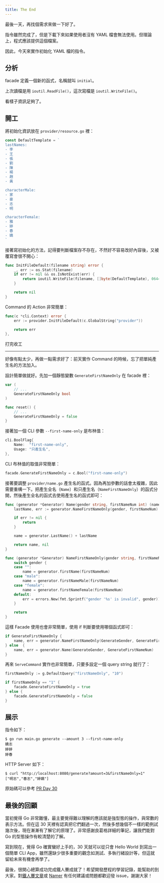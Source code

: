 ```yaml
---
title: The End
---
```


最後一天，再找個需求來做一下好了。

指令雖然完成了，但是下載下來如果使用者沒有 YAML 檔會無法使用。但理論上，程式應該提供這個檔案。

因此，今天來實作初始化 YAML 檔的指令。

## 分析

facade 定義一個新的函式，名稱就叫 `initial`。

上次讀檔是用 `ioutil.ReadFile()`，這次寫檔是 `ioutil.WriteFile()`。

看樣子資訊足夠了。

## 開工

將初始化資訊放在 `provider/resource.go` 裡：

```go
const DefaultTemplate = `
lastNames:
- 李
- 王
- 張
- 劉
- 陳
- 楊
- 趙
- 黃

characterMale:
- 家
- 豪
- 志
- 明

characterFemale:
- 雅
- 婷
- 春
- 嬌
`
```

接著寫初始化的方法，記得要判斷檔案存不存在，不然好不容易改好內容後，又被覆寫會很不開心：

```go
func InitFileDefault(filename string) error {
	_, err := os.Stat(filename)
	if err != nil && os.IsNotExist(err) {
		return ioutil.WriteFile(filename, []byte(DefaultTemplate), 0644)
	}

	return nil
}
```

Command 的 Action 非常簡單：

```go
func(c *cli.Context) error {
    err := provider.InitFileDefault(c.GlobalString("provider"))

    return err
},
```

打完收工

---

好像有點太少，再做一點需求好了：前天實作 Command 的時候，忘了把單純產生名的方法加入。

設計簡單做就好。先加一個靜態變數 `GenerateFirstNameOnly` 在 facade 裡：
        
```go
var (
    // ...
    GenerateFirstNameOnly bool
)

func reset() {
    // ...
    GenerateFirstNameOnly = false
}
```

接著加一個 CLI 參數 `--first-name-only` 是布林值：

```go
cli.BoolFlag{
    Name:  "first-name-only",
    Usage: "只產生名",
},
```

CLI 布林值的取值非常簡單：

```go
facade.GenerateFirstNameOnly = c.Bool("first-name-only")
```

接著要調整 `provider/name.go` 產生名的函式。因為再加參數的話會太複雜，因此需要重構一下。把產生全名（`Name`）和只產生名（`NameFirstNameOnly`）的函式分開，然後產生全名的函式去使用產生名的函式即可：

```go
func (generator *Generator) Name(gender string, firstNameNum int) (name string, err error) {
	lastName, err := generator.NameFirstNameOnly(gender, firstNameNum)

	if err != nil {
		return
	}

	name = generator.LastName() + lastName

	return name, nil
}

func (generator *Generator) NameFirstNameOnly(gender string, firstNameNum int) (name string, err error) {
	switch gender {
	case "":
		name = generator.firstName(firstNameNum)
	case "male":
		name = generator.firstNameMale(firstNameNum)
	case "female":
		name = generator.firstNameFemale(firstNameNum)
	default:
		err = errors.New(fmt.Sprintf("gender '%s' is invalid", gender))
	}

	return
}
```

這樣 Facade 使用也會非常簡單，使用 if 判斷要使用哪個函式即可：

```go
if GenerateFirstNameOnly {
    name, err = generator.NameFirstNameOnly(GenerateGender, GenerateFirstNameNum)
} else  {
    name, err = generator.Name(GenerateGender, GenerateFirstNameNum)
}
```

再來 `ServeCommand` 實作也非常簡單，只要多設定一個 query string 就行了：

```go
firstNameOnly := g.DefaultQuery("firstNameOnly", "10")

if firstNameOnly == "1" {
    facade.GenerateFirstNameOnly = true
} else {
    facade.GenerateFirstNameOnly = false
}
```

## 展示

指令如下：

```
$ go run main.go generate --amount 3 --first-name-only
嬌志
婷婷
婷春
```

HTTP Server 如下：

```
$ curl "http://localhost:8080/generate?amount=3&firstNameOnly=1"
["明志","春志","婷嬌"]
```

原始碼可以參考 [PR Day 30](https://github.com/MilesChou/namer/pull/15)

## 最後的回顧

當初覺得 Go 非常難懂，最主要覺得難以理解的應該就是強型態的操作，與常數的表示方法。但在這 30 天裡有認真把它們翻過一次，然後多想幾個不一樣的範例試幾次後，現在漸漸有了解它的原理了。非常感謝良葛格詳細的筆記，讓我們能對 Go 的型態操作有較清楚的了解。

寫到現在，覺得 Go 確實蠻好上手的，30 天就可以從只會 Hello World 到寫出一個簡單 CLI App，雖然還缺少很多重要的觀念如測試、多執行緒設計等，但這就留給未來有機會再學了。

最後，很開心總算成功完成鐵人賽成就了！希望開發歷程的學習記錄，能幫助的到大家。對[鐵人賽文章](https://github.com/MilesChou/book-start-golang-30-days)或 [Namer](https://github.com/MilesChou/namer) 有任何建議或問題都歡迎發 issue，謝謝大家！
